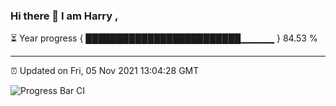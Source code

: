 ### Hi there 👋 I am Harry , 

⏳ Year progress { █████████████████████████▁▁▁▁▁ } 84.53 %

---

⏰ Updated on Fri, 05 Nov 2021 13:04:28 GMT

![Progress Bar CI](https://github.com/duykhang68/duykhang68/workflows/Progress%20Bar%20CI/badge.svg)
